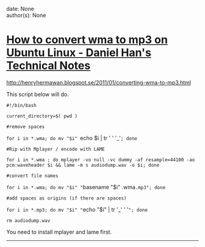 
date: None  
author(s): None  

# [How to convert wma to mp3 on Ubuntu Linux - Daniel Han's Technical Notes](https://sites.google.com/site/xiangyangsite/home/technical-tips/linux-unix/common-tips/how-to-convert-wma-to-mp3-on-ubuntu-linux)

<http://henryhermawan.blogspot.se/2011/01/converting-wma-to-mp3.html>

This script below will do. 

`#!/bin/bash`

`current_directory=$( pwd )`

`#remove spaces`

`for i in *.wma; do mv "$i" `echo $i | tr ' ' '_'`; done`

`#Rip with Mplayer / encode with LAME`

`for i in *.wma ; do mplayer -vo null -vc dummy -af resample=44100 -ao pcm:waveheader $i && lame -m s audiodump.wav -o $i; done`

`#convert file names`

`for i in *.wma; do mv "$i" "`basename "$i" .wma`.mp3"; done`

`#add spaces as origins (if there are spaces)`

`for i in *.mp3; do mv "$i" "`echo "$i" | tr '_' ' '`"; done`

`rm audiodump.wav`

You need to install mplayer and lame first.  
  
---

